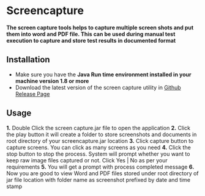 # Screencapture

**The screen capture tools helps to capture multiple screen shots and put them into word and PDF file. This can be used during manual test execution to capture and store test results in documented format**


## Installation

- Make sure you have the **Java Run time environment installed in your machine version 1.8 or more**
- Download the latest version of the screen capture utility in [Github Release Page](https://github.com/saimanikandanv/screencapture/releases)


## Usage

**1.** Double Click the screen capture.jar file to open the application
**2.** Click the play button it will create a folder to store screenshots and documents in root directory of your screencapture.jar location
**3.** Click capture button to capture screens. You can click as many screens as you need
**4.** Click the stop button to stop the process. System will prompt whether you want to keep raw image files captured or not. Click Yes | No as per your requirements
**5.** You will get a prompt with process completed message
**6.** Now you are good to view Word and PDF files stored under root directory of jar file location with folder name as screenshot prefixed by date and time stamp
